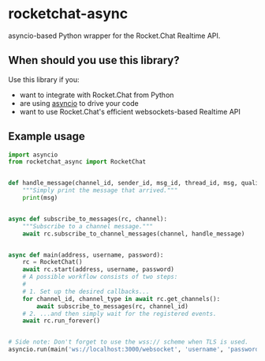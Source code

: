# rocketchat-async

asyncio-based Python wrapper for the Rocket.Chat Realtime API.

## When should you use this library?

Use this library if you:

- want to integrate with Rocket.Chat from Python
- are using [asyncio](https://docs.python.org/3/library/asyncio.html) to drive your code
- want to use Rocket.Chat's efficient websockets-based Realtime API

## Example usage

```python
import asyncio
from rocketchat_async import RocketChat


def handle_message(channel_id, sender_id, msg_id, thread_id, msg, qualifier):
    """Simply print the message that arrived."""
    print(msg)


async def subscribe_to_messages(rc, channel):
    """Subscribe to a channel message."""
    await rc.subscribe_to_channel_messages(channel, handle_message)


async def main(address, username, password):
    rc = RocketChat()
    await rc.start(address, username, password)
    # A possible workflow consists of two steps:
    #
    # 1. Set up the desired callbacks...
    for channel_id, channel_type in await rc.get_channels():
        await subscribe_to_messages(rc, channel_id)
    # 2. ...and then simply wait for the registered events.
    await rc.run_forever()


# Side note: Don't forget to use the wss:// scheme when TLS is used.
asyncio.run(main('ws://localhost:3000/websocket', 'username', 'password'))
```
